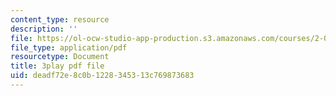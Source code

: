 ```yaml
---
content_type: resource
description: ''
file: https://ol-ocw-studio-app-production.s3.amazonaws.com/courses/2-003sc-engineering-dynamics-fall-2011/deadf72e8c0b1228345313c769873683_mB_rrEN_Ltc.pdf
file_type: application/pdf
resourcetype: Document
title: 3play pdf file
uid: deadf72e-8c0b-1228-3453-13c769873683
---
```

